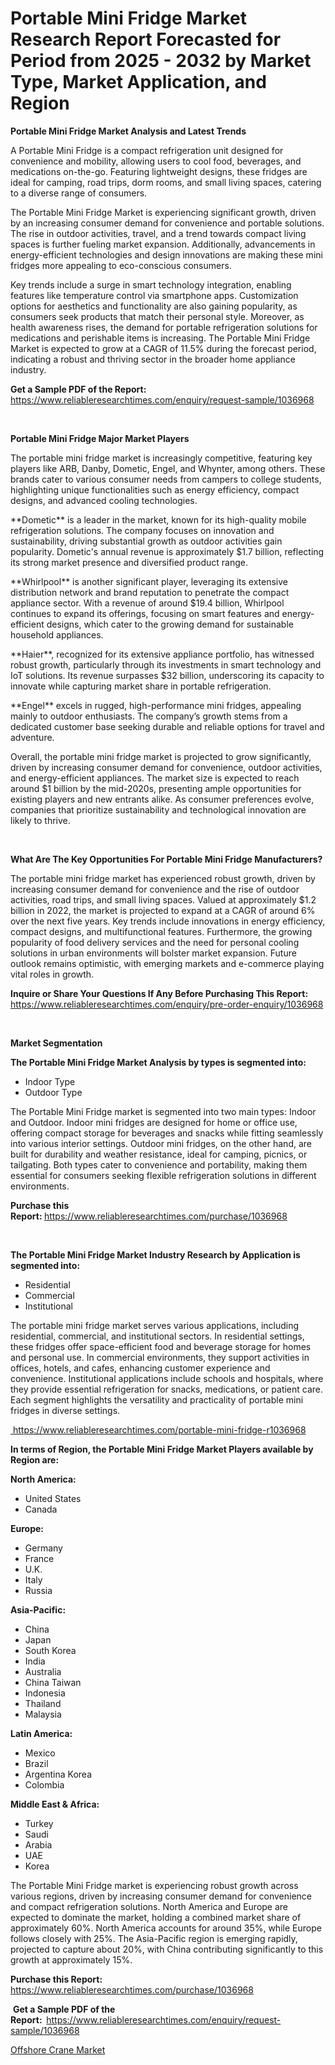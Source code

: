 <p><h1>Portable Mini Fridge Market Research Report Forecasted for Period from 2025 -  2032 by Market Type, Market Application, and Region</h1></p><p><strong>Portable Mini Fridge Market Analysis and Latest Trends</strong></p>
<p><p>A Portable Mini Fridge is a compact refrigeration unit designed for convenience and mobility, allowing users to cool food, beverages, and medications on-the-go. Featuring lightweight designs, these fridges are ideal for camping, road trips, dorm rooms, and small living spaces, catering to a diverse range of consumers. </p><p>The Portable Mini Fridge Market is experiencing significant growth, driven by an increasing consumer demand for convenience and portable solutions. The rise in outdoor activities, travel, and a trend towards compact living spaces is further fueling market expansion. Additionally, advancements in energy-efficient technologies and design innovations are making these mini fridges more appealing to eco-conscious consumers.</p><p>Key trends include a surge in smart technology integration, enabling features like temperature control via smartphone apps. Customization options for aesthetics and functionality are also gaining popularity, as consumers seek products that match their personal style. Moreover, as health awareness rises, the demand for portable refrigeration solutions for medications and perishable items is increasing. The Portable Mini Fridge Market is expected to grow at a CAGR of 11.5% during the forecast period, indicating a robust and thriving sector in the broader home appliance industry.</p></p>
<p><strong>Get a Sample PDF of the Report:&nbsp;</strong> <a href="https://www.reliableresearchtimes.com/enquiry/request-sample/1036968?utm_campaign=3363&utm_medium=2&utm_source=Github&utm_content=ia&utm_term=08042025&utm_id=portable-mini-fridge">https://www.reliableresearchtimes.com/enquiry/request-sample/1036968</a></p>
<p>&nbsp;</p>
<p><strong>Portable Mini Fridge Major Market Players</strong></p>
<p><p>The portable mini fridge market is increasingly competitive, featuring key players like ARB, Danby, Dometic, Engel, and Whynter, among others. These brands cater to various consumer needs from campers to college students, highlighting unique functionalities such as energy efficiency, compact designs, and advanced cooling technologies.</p><p>**Dometic** is a leader in the market, known for its high-quality mobile refrigeration solutions. The company focuses on innovation and sustainability, driving substantial growth as outdoor activities gain popularity. Dometic's annual revenue is approximately $1.7 billion, reflecting its strong market presence and diversified product range.</p><p>**Whirlpool** is another significant player, leveraging its extensive distribution network and brand reputation to penetrate the compact appliance sector. With a revenue of around $19.4 billion, Whirlpool continues to expand its offerings, focusing on smart features and energy-efficient designs, which cater to the growing demand for sustainable household appliances.</p><p>**Haier**, recognized for its extensive appliance portfolio, has witnessed robust growth, particularly through its investments in smart technology and IoT solutions. Its revenue surpasses $32 billion, underscoring its capacity to innovate while capturing market share in portable refrigeration.</p><p>**Engel** excels in rugged, high-performance mini fridges, appealing mainly to outdoor enthusiasts. The company’s growth stems from a dedicated customer base seeking durable and reliable options for travel and adventure.</p><p>Overall, the portable mini fridge market is projected to grow significantly, driven by increasing consumer demand for convenience, outdoor activities, and energy-efficient appliances. The market size is expected to reach around $1 billion by the mid-2020s, presenting ample opportunities for existing players and new entrants alike. As consumer preferences evolve, companies that prioritize sustainability and technological innovation are likely to thrive.</p></p>
<p>&nbsp;</p>
<p><strong>What Are The Key Opportunities For Portable Mini Fridge Manufacturers?</strong></p>
<p><p>The portable mini fridge market has experienced robust growth, driven by increasing consumer demand for convenience and the rise of outdoor activities, road trips, and small living spaces. Valued at approximately $1.2 billion in 2022, the market is projected to expand at a CAGR of around 6% over the next five years. Key trends include innovations in energy efficiency, compact designs, and multifunctional features. Furthermore, the growing popularity of food delivery services and the need for personal cooling solutions in urban environments will bolster market expansion. Future outlook remains optimistic, with emerging markets and e-commerce playing vital roles in growth.</p></p>
<p><strong>Inquire or Share Your Questions If Any Before Purchasing This Report:</strong> <a href="https://www.reliableresearchtimes.com/enquiry/pre-order-enquiry/1036968?utm_campaign=3363&utm_medium=2&utm_source=Github&utm_content=ia&utm_term=08042025&utm_id=portable-mini-fridge">https://www.reliableresearchtimes.com/enquiry/pre-order-enquiry/1036968</a></p>
<p>&nbsp;</p>
<p><strong>Market Segmentation</strong></p>
<p><strong>The Portable Mini Fridge Market Analysis by types is segmented into:</strong></p>
<p><ul><li>Indoor Type</li><li>Outdoor Type</li></ul></p>
<p><p>The Portable Mini Fridge market is segmented into two main types: Indoor and Outdoor. Indoor mini fridges are designed for home or office use, offering compact storage for beverages and snacks while fitting seamlessly into various interior settings. Outdoor mini fridges, on the other hand, are built for durability and weather resistance, ideal for camping, picnics, or tailgating. Both types cater to convenience and portability, making them essential for consumers seeking flexible refrigeration solutions in different environments.</p></p>
<p><strong>Purchase this Report:&nbsp;</strong><a href="https://www.reliableresearchtimes.com/purchase/1036968?utm_campaign=3363&utm_medium=2&utm_source=Github&utm_content=ia&utm_term=08042025&utm_id=portable-mini-fridge">https://www.reliableresearchtimes.com/purchase/1036968</a></p>
<p>&nbsp;</p>
<p><strong>The Portable Mini Fridge Market Industry Research by Application is segmented into:</strong></p>
<p><ul><li>Residential</li><li>Commercial</li><li>Institutional</li></ul></p>
<p><p>The portable mini fridge market serves various applications, including residential, commercial, and institutional sectors. In residential settings, these fridges offer space-efficient food and beverage storage for homes and personal use. In commercial environments, they support activities in offices, hotels, and cafes, enhancing customer experience and convenience. Institutional applications include schools and hospitals, where they provide essential refrigeration for snacks, medications, or patient care. Each segment highlights the versatility and practicality of portable mini fridges in diverse settings.</p></p>
<p><a href="https://www.reliableresearchtimes.com/portable-mini-fridge-r1036968?utm_campaign=3363&utm_medium=2&utm_source=Github&utm_content=ia&utm_term=08042025&utm_id=portable-mini-fridge">&nbsp;https://www.reliableresearchtimes.com/portable-mini-fridge-r1036968</a></p>
<p><strong>In terms of Region, the Portable Mini Fridge Market Players available by Region are:</strong></p>
<p>
    <p> <strong> North America: </strong>
        <ul>
            <li>United States</li>
            <li>Canada</li>
        </ul>
        </p> 
    <p> <strong> Europe: </strong>
        <ul>
            <li>Germany</li>
            <li>France</li>
            <li>U.K.</li>
            <li>Italy</li>
            <li>Russia</li>
        </ul>
        </p> 
    <p> <strong> Asia-Pacific: </strong>
        <ul>
            <li>China</li>
            <li>Japan</li>
            <li>South Korea</li>
            <li>India</li>
            <li>Australia</li>
            <li>China Taiwan</li>
            <li>Indonesia</li>
            <li>Thailand</li>
            <li>Malaysia</li>
        </ul>
        </p> 
    <p> <strong> Latin America: </strong>
        <ul>
            <li>Mexico</li>
            <li>Brazil</li>
            <li>Argentina Korea</li>
            <li>Colombia</li>
        </ul>
        </p> 
    <p> <strong> Middle East & Africa: </strong>
        <ul>
            <li>Turkey</li>
            <li>Saudi</li>
            <li>Arabia</li>
            <li>UAE</li>
            <li>Korea</li>
        </ul>
    </p>
    </p>
<p><p>The Portable Mini Fridge market is experiencing robust growth across various regions, driven by increasing consumer demand for convenience and compact refrigeration solutions. North America and Europe are expected to dominate the market, holding a combined market share of approximately 60%. North America accounts for around 35%, while Europe follows closely with 25%. The Asia-Pacific region is emerging rapidly, projected to capture about 20%, with China contributing significantly to this growth at approximately 15%.</p></p>
<p><strong>Purchase this Report: </strong><a href="https://www.reliableresearchtimes.com/purchase/1036968?utm_campaign=3363&utm_medium=2&utm_source=Github&utm_content=ia&utm_term=08042025&utm_id=portable-mini-fridge">https://www.reliableresearchtimes.com/purchase/1036968</a></p>
<p>&nbsp;<strong>Get a Sample PDF of the Report:&nbsp;&nbsp;</strong><a href="https://www.reliableresearchtimes.com/enquiry/request-sample/1036968?utm_campaign=3363&utm_medium=2&utm_source=Github&utm_content=ia&utm_term=08042025&utm_id=portable-mini-fridge">https://www.reliableresearchtimes.com/enquiry/request-sample/1036968</a></p>
<p><strong></strong></p>
<p><p><a href="https://github.com/casimbrhelck/Market-Research-Report-List-1/blob/main/offshore-crane-market.md?utm_campaign=3363&utm_medium=2&utm_source=Github&utm_content=ia&utm_term=08042025&utm_id=portable-mini-fridge">Offshore Crane Market</a></p></p>